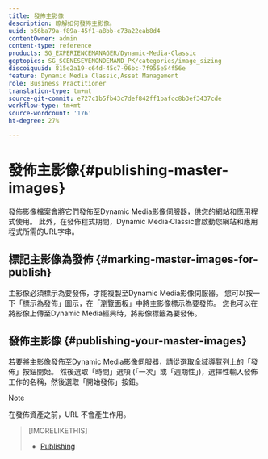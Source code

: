 ```yaml
---
title: 發佈主影像
description: 瞭解如何發佈主影像。
uuid: b56ba79a-f89a-45f1-a8bb-c73a22eab8d4
contentOwner: admin
content-type: reference
products: SG_EXPERIENCEMANAGER/Dynamic-Media-Classic
geptopics: SG_SCENESEVENONDEMAND_PK/categories/image_sizing
discoiquuid: 815e2a19-c64d-45c7-96bc-7f955e54f56e
feature: Dynamic Media Classic,Asset Management
role: Business Practitioner
translation-type: tm+mt
source-git-commit: e727c1b5fb43c7def842ff1bafcc8b3ef3437cde
workflow-type: tm+mt
source-wordcount: '176'
ht-degree: 27%

---
```



# 發佈主影像{#publishing-master-images}

發佈影像檔案會將它們發佈至Dynamic Media影像伺服器，供您的網站和應用程式使用。 此外，在發佈程式期間，Dynamic Media·Classic會啟動您網站和應用程式所需的URL字串。

## 標記主影像為發佈 {#marking-master-images-for-publish}

主影像必須標示為要發佈，才能複製至Dynamic Media影像伺服器。 您可以按一下「標示為發佈」圖示，在「瀏覽面板」中將主影像標示為要發佈。 您也可以在將影像上傳至Dynamic Media經典時，將影像標籤為要發佈。

## 發佈主影像 {#publishing-your-master-images}

若要將主影像發佈至Dynamic Media影像伺服器，請從選取全域導覽列上的「發佈」按鈕開始。 然後選取「時間」選項 (「一次」或「週期性」)，選擇性輸入發佈工作的名稱，然後選取「開始發佈」按鈕。

>[!NOTE]
>
>在發佈資產之前，URL 不會產生作用。

>[!MORELIKETHIS]
>
>* [Publishing](publishing-files.md#publishing_files)

